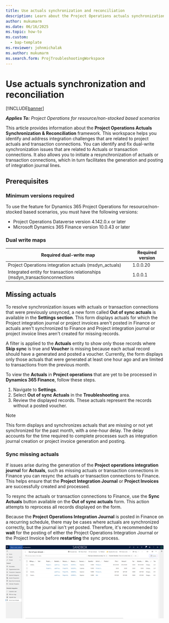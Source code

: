 ```yaml
---
title: Use actuals synchronization and reconciliation
description: Learn about the Project Operations actuals synchronization and reconciliation framework that helps identify and address integration challenges that are related to project actuals and transaction connection entities.
author: mukumarm
ms.date: 06/16/2025
ms.topic: how-to
ms.custom: 
  - bap-template
ms.reviewer: johnmichalak
ms.author: mukumarm
ms.search.form: ProjTroubleshootingWorkspace
---
```

# Use actuals synchronization and reconciliation

[!INCLUDE[banner](../../includes/banner.md)]

_**Applies To:** Project Operations for resource/non-stocked based scenarios_

This article provides information about the **Project Operations Actuals Synchronization & Reconciliation** framework. This workspace helps you identify and address integration challenges that are related to project actuals and transaction connections. You can identify and fix dual-write synchronization issues that are related to Actuals or transaction connections. It also allows you to initiate a resynchronization of actuals or transaction connections, which in turn facilitates the generation and posting of integration journal lines.  

## Prerequisites

### Minimum versions required

To use the feature for Dynamics 365 Project Operations for resource/non-stocked based scenarios, you must have the following versions:

- Project Operations Dataverse version 4.142.0.x or later
- Microsoft Dynamics 365 Finance version 10.0.43 or later

### Dual write maps

|Required dual-write map | Required version |
|---|---|
|Project Operations integration actuals (msdyn_actuals) |1.0.0.20|
|Integrated entity for transaction relationships (msdyn_transactionconnections|1.0.0.1|

## Missing actuals

To resolve synchronization issues with actuals or transaction connections that were previously unsynced, a new form called **Out of sync actuals** is available in the **Settings section**. This form displays actuals for which the Project integration journal or project invoices aren't posted in Finance or actuals aren't synchronized to Finance and Project integration journal or project invoice lines aren't created for missing records.

A filter is applied to the **Actuals** entity to show only those records where **Skip sync** is true and **Voucher** is missing because each actual record should have a generated and posted a voucher. Currently, the form displays only those actuals that were generated at least one hour ago and are limited to transactions from the previous month.

To view the **Actuals** in **Project operations** that are yet to be processed in **Dynamics 365 Finance**, follow these steps.

1. Navigate to **Settings**.
1. Select **Out of sync Actuals** in the **Troubleshooting** area.
1. Review the displayed records. These actuals represent the records without a posted voucher.

> [!NOTE]
> This form displays and synchronizes actuals that are missing or not yet synchronized for the past month, with a one-hour delay. The delay accounts for the time required to complete processes such as integration journal creation or project invoice generation and posting.
 
### Sync missing actuals

If issues arise during the generation of the **Project operations integration journal** for **Actuals**, such as missing actuals or transaction connections in Finance you can resync the actuals or transaction connections to Finance. This helps ensure that the **Project Integration Journal** or **Project Invoices** are successfully created and processed.

To resync the actuals or transaction connections to Finance, use the **Sync Actuals** button available on the **Out of sync actuals** form. This action attempts to reprocess all records displayed on the form.

Because the **Project Operations Integration Journal** is posted in Finance on a recurring schedule, there may be cases where actuals are synchronized correctly, but the journal isn't yet posted. Therefore, it's recommended to **wait** for the posting of either the Project Operations Integration Journal or the Project Invoice before **restarting** the sync process.

![Screenshot that shows the Out of sync actuals in the Project Operations.](../media/out-of-sync-actuals.png)
